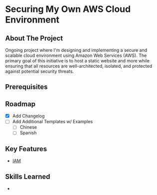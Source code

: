 # Securing My Own AWS Cloud Environment

## About The Project
Ongoing project where I'm designing and implementing a secure and scalable cloud environment using Amazon Web Services (AWS). The primary goal of this initiative is to host a static website and more while ensuring that all resources are well-architected, isolated, and protected against potential security threats.

## Prerequisites

## Roadmap

- [x] Add Changelog
- [ ] Add Additional Templates w/ Examples
    - [ ] Chinese
    - [ ] Spanish

## Key Features
* [IAM](https://github.com/cyberjalen/AWS-Secure-Enivornment/blob/main/features/IAM)

## Skills Learned
* 